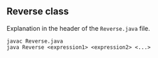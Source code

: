 ## Reverse class

Explanation in the header of the `Reverse.java` file.

```shell
javac Reverse.java
java Reverse <expression1> <expression2> <...>
```
